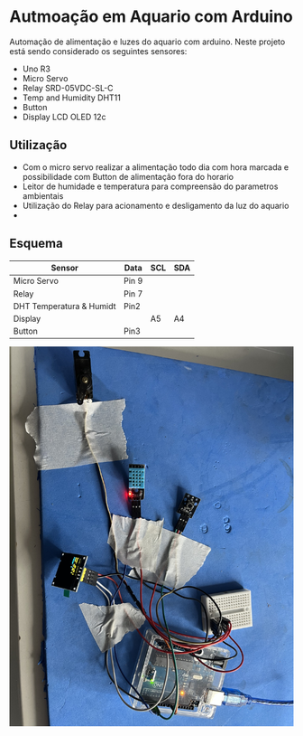 # Autmoação em Aquario com Arduino
 Automação de alimentação e luzes do aquario com arduino.
Neste projeto está sendo considerado os seguintes sensores:
- Uno R3
- Micro Servo
- Relay SRD-05VDC-SL-C
- Temp and Humidity DHT11
- Button
- Display LCD OLED 12c

## Utilização

- Com o micro servo realizar a alimentação todo dia com hora marcada e possibilidade com Button de alimentação fora do horario
- Leitor de humidade e temperatura para compreensão do parametros ambientais
- Utilização do Relay para acionamento e desligamento da luz do aquario
- 
## Esquema
| Sensor | Data | SCL | SDA |
| ------ | ------ | ------ | ------ |
|Micro Servo| Pin 9|
|Relay|Pin 7|
|DHT Temperatura & Humidt|Pin2|
|Display||A5|A4|
|Button|Pin3

![Esquema do Proketo](https://github.com/danielfmoraes/aquario_automacao/blob/main/7CCBCC91-4B92-432A-8861-06958141244B.jpg?raw=true)



